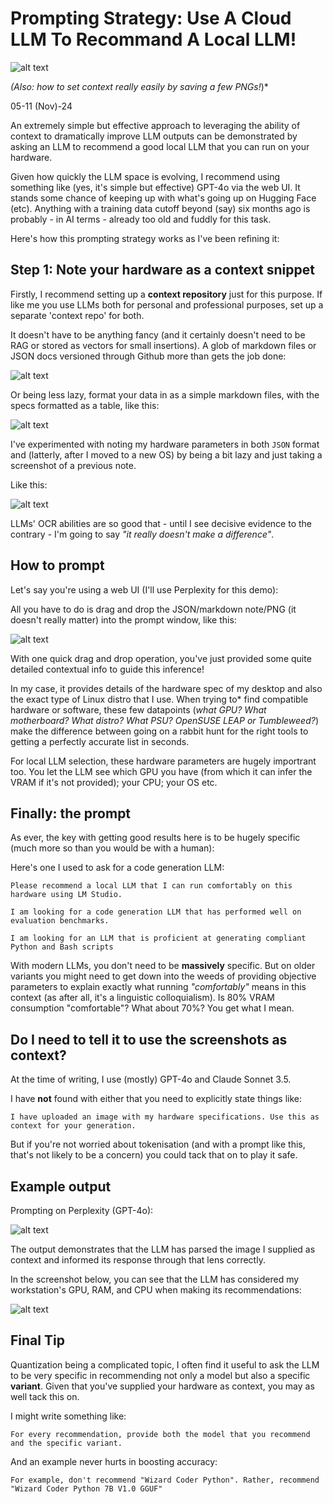 # Prompting Strategy: Use A Cloud LLM To Recommand A Local LLM!

![alt text](../../../images/headers/androids_shopping.webp)

*(Also: how to set context really easily by saving a few PNGs!*)*

05-11 (Nov)-24

An extremely simple but effective approach to leveraging the ability of context to dramatically improve LLM outputs can be demonstrated by asking an LLM to recommend a good local LLM that you can run on your hardware. 

Given how quickly the LLM space is evolving, I recommend using something like (yes, it's simple but effective) GPT-4o via the web UI. It stands some chance of keeping up with what's going up on Hugging Face (etc). Anything with a training data cutoff beyond (say) six months ago is probably - in AI terms - already too old and fuddly for this task.

Here's how this prompting strategy works as I've been refining it:

## Step 1: Note your hardware as a context snippet

Firstly, I recommend setting up a **context repository** just for this purpose. If like me you use LLMs both for personal and professional purposes, set up a separate 'context repo' for both.

It doesn't have to be anything fancy (and it certainly doesn't need to be RAG or stored as vectors for small insertions). A glob of markdown files or JSON docs versioned through Github more than gets the job done:

![alt text](../../../images/example-context-repo.png)

Or being less lazy, format your data in as a simple markdown files, with the specs formatted as a table, like this:

![alt text](../../../images/localllm/md_table.png)

I've experimented with noting my hardware parameters in both `JSON` format and (latterly, after I moved to a new OS) by being a bit lazy and just taking a screenshot of a previous note.

Like this:

![alt text](../../../images/desktop-hw.png)

LLMs' OCR abilities are so good that - until I see decisive evidence to the contrary - I'm going to say *"it really doesn't make a difference"*.

## How to prompt

Let's say you're using a web UI (I'll use Perplexity for this demo):

All you have to do is drag and drop the JSON/markdown note/PNG (it doesn't really matter) into the prompt window, like this:

![alt text](../../../images/inserting_context.png)

With one quick drag and drop operation, you've just provided some quite detailed contextual info to guide this inference!

In my case, it provides details of the hardware spec of my desktop and also the exact type of Linux distro that I use. When trying to* find compatible hardware or software, these few datapoints (*what GPU? What motherboard? What distro? What PSU? OpenSUSE LEAP or Tumbleweed?*) make the difference between going on a rabbit hunt for the right tools to getting a perfectly accurate list in seconds.

For local LLM selection, these hardware parameters are hugely importrant too. You let the LLM see which GPU you have (from which it can infer the VRAM if it's not provided); your CPU; your OS etc. 

## Finally: the prompt

As ever, the key with getting good results here is to be hugely specific (much more so than you would be with a human):

Here's one I used to ask for a code generation LLM:

```
Please recommend a local LLM that I can run comfortably on this hardware using LM Studio.

I am looking for a code generation LLM that has performed well on evaluation benchmarks.

I am looking for an LLM that is proficient at generating compliant Python and Bash scripts

```

With modern LLMs, you don't need to be **massively** specific. But on older variants you might need to get down into the weeds of providing objective parameters to explain exactly what running *"comfortably"* means in this context (as after all, it's a linguistic colloquialism). Is 80% VRAM consumption "comfortable"? What about 70%? You get what I mean. 

## Do I need to tell it to use the screenshots as context?

At the time of writing, I use (mostly) GPT-4o and Claude Sonnet 3.5.

I have **not** found with either that you need to explicitly state things like:

```
I have uploaded an image with my hardware specifications. Use this as context for your generation.
```

But if you're not worried about tokenisation (and with a prompt like this, that's not likely to be a concern) you could tack that on to play it safe.

## Example output

Prompting on Perplexity (GPT-4o):

![alt text](../../../images/localllm/prompt.png)

The output demonstrates that the LLM has parsed the image I supplied as context and informed its response through that lens correctly.

In the screenshot below, you can see that the LLM has considered my workstation's GPU, RAM, and CPU when making its recommendations:

![alt text](../../../images/localllm/2.png)

## Final Tip

Quantization being a complicated topic, I often find it useful to ask the LLM to be very specific in recommending not only a model but also a specific **variant**.  Given that you've supplied your hardware as context, you may as well tack this on.

I might write something like:

```
For every recommendation, provide both the model that you recommend and the specific variant.
```

And an example never hurts in boosting accuracy:

```
For example, don't recommend "Wizard Coder Python". Rather, recommend "Wizard Coder Python 7B V1.0 GGUF"
```